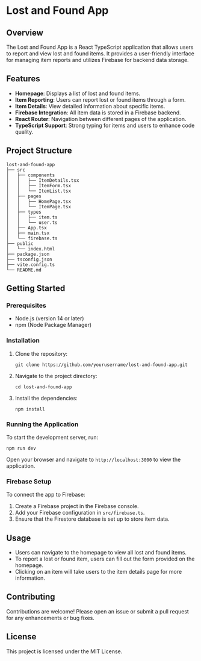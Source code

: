 # Lost and Found App

## Overview
The Lost and Found App is a React TypeScript application that allows users to report and view lost and found items. It provides a user-friendly interface for managing item reports and utilizes Firebase for backend data storage.

## Features
- **Homepage**: Displays a list of lost and found items.
- **Item Reporting**: Users can report lost or found items through a form.
- **Item Details**: View detailed information about specific items.
- **Firebase Integration**: All item data is stored in a Firebase backend.
- **React Router**: Navigation between different pages of the application.
- **TypeScript Support**: Strong typing for items and users to enhance code quality.

## Project Structure
```
lost-and-found-app
├── src
│   ├── components
│   │   ├── ItemDetails.tsx
│   │   ├── ItemForm.tsx
│   │   └── ItemList.tsx
│   ├── pages
│   │   ├── HomePage.tsx
│   │   └── ItemPage.tsx
│   ├── types
│   │   ├── item.ts
│   │   └── user.ts
│   ├── App.tsx
│   ├── main.tsx
│   └── firebase.ts
├── public
│   └── index.html
├── package.json
├── tsconfig.json
├── vite.config.ts
└── README.md
```

## Getting Started

### Prerequisites
- Node.js (version 14 or later)
- npm (Node Package Manager)

### Installation
1. Clone the repository:
   ```
   git clone https://github.com/yourusername/lost-and-found-app.git
   ```
2. Navigate to the project directory:
   ```
   cd lost-and-found-app
   ```
3. Install the dependencies:
   ```
   npm install
   ```

### Running the Application
To start the development server, run:
```
npm run dev
```
Open your browser and navigate to `http://localhost:3000` to view the application.

### Firebase Setup
To connect the app to Firebase:
1. Create a Firebase project in the Firebase console.
2. Add your Firebase configuration in `src/firebase.ts`.
3. Ensure that the Firestore database is set up to store item data.

## Usage
- Users can navigate to the homepage to view all lost and found items.
- To report a lost or found item, users can fill out the form provided on the homepage.
- Clicking on an item will take users to the item details page for more information.

## Contributing
Contributions are welcome! Please open an issue or submit a pull request for any enhancements or bug fixes.

## License
This project is licensed under the MIT License.